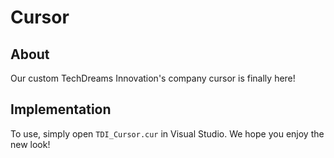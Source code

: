 # Cursor

## About

Our custom TechDreams Innovation's company cursor is finally here!

## Implementation

To use, simply open `TDI_Cursor.cur` in Visual Studio. We hope you enjoy the new look!
